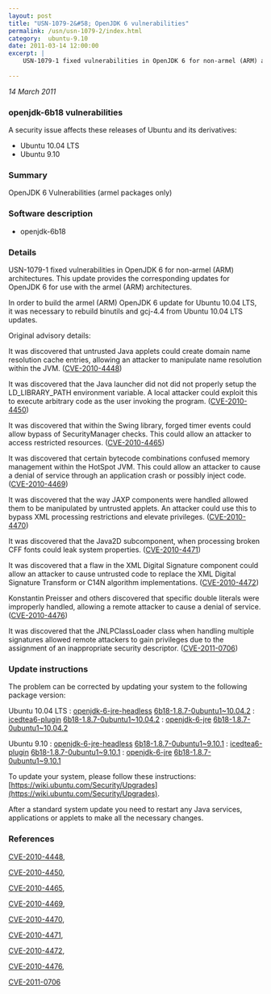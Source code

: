 ```yaml
---
layout: post
title: "USN-1079-2&#58; OpenJDK 6 vulnerabilities"
permalink: /usn/usn-1079-2/index.html
category:  ubuntu-9.10
date: 2011-03-14 12:00:00
excerpt: |
    USN-1079-1 fixed vulnerabilities in OpenJDK 6 for non-armel (ARM) architectures. This update provides the corresponding updates for OpenJDK 6 for use with the armel (ARM) architectures.
    
--- 
```

 
 

*14 March 2011*

### openjdk-6b18 vulnerabilities

A security issue affects these releases of Ubuntu and its derivatives:

* Ubuntu 10.04 LTS
* Ubuntu 9.10

### Summary

OpenJDK 6 Vulnerabilities (armel packages only) 

### Software description

* openjdk-6b18 

### Details

USN-1079-1 fixed vulnerabilities in OpenJDK 6 for non-armel (ARM) architectures. This update provides the corresponding updates for OpenJDK 6 for use with the armel (ARM) architectures.

In order to build the armel (ARM) OpenJDK 6 update for Ubuntu 10.04 LTS, it was necessary to rebuild binutils and gcj-4.4 from Ubuntu 10.04 LTS updates.

Original advisory details:

 It was discovered that untrusted Java applets could create domain name resolution cache entries, allowing an attacker to manipulate name resolution within the JVM. ([CVE-2010-4448](http://people.ubuntu.com/~ubuntu-security/cve/CVE-2010-4448))

 It was discovered that the Java launcher did not did not properly setup the LD_LIBRARY_PATH environment variable. A local attacker could exploit this to execute arbitrary code as the user invoking the program. ([CVE-2010-4450](http://people.ubuntu.com/~ubuntu-security/cve/CVE-2010-4450))

 It was discovered that within the Swing library, forged timer events could allow bypass of SecurityManager checks. This could allow an attacker to access restricted resources. ([CVE-2010-4465](http://people.ubuntu.com/~ubuntu-security/cve/CVE-2010-4465))

 It was discovered that certain bytecode combinations confused memory management within the HotSpot JVM. This could allow an attacker to cause a denial of service through an application crash or possibly inject code. ([CVE-2010-4469](http://people.ubuntu.com/~ubuntu-security/cve/CVE-2010-4469))

 It was discovered that the way JAXP components were handled allowed them to be manipulated by untrusted applets. An attacker could use this to bypass XML processing restrictions and elevate privileges. ([CVE-2010-4470](http://people.ubuntu.com/~ubuntu-security/cve/CVE-2010-4470))

 It was discovered that the Java2D subcomponent, when processing broken CFF fonts could leak system properties. ([CVE-2010-4471](http://people.ubuntu.com/~ubuntu-security/cve/CVE-2010-4471))

 It was discovered that a flaw in the XML Digital Signature component could allow an attacker to cause untrusted code to replace the XML Digital Signature Transform or C14N algorithm implementations. ([CVE-2010-4472](http://people.ubuntu.com/~ubuntu-security/cve/CVE-2010-4472))

 Konstantin Preisser and others discovered that specific double literals were improperly handled, allowing a remote attacker to cause a denial of service. ([CVE-2010-4476](http://people.ubuntu.com/~ubuntu-security/cve/CVE-2010-4476))

 It was discovered that the JNLPClassLoader class when handling multiple signatures allowed remote attackers to gain privileges due to the assignment of an inappropriate security descriptor. ([CVE-2011-0706](http://people.ubuntu.com/~ubuntu-security/cve/CVE-2011-0706)) 

### Update instructions

The problem can be corrected by updating your system to the following package version:

Ubuntu 10.04 LTS
 : [openjdk-6-jre-headless](https://launchpad.net/ubuntu/+source/openjdk-6b18) <span> [6b18-1.8.7-0ubuntu1~10.04.2](https://launchpad.net/ubuntu/+source/openjdk-6b18/6b18-1.8.7-0ubuntu1~10.04.2) </span> 
 : [icedtea6-plugin](https://launchpad.net/ubuntu/+source/openjdk-6b18) <span> [6b18-1.8.7-0ubuntu1~10.04.2](https://launchpad.net/ubuntu/+source/openjdk-6b18/6b18-1.8.7-0ubuntu1~10.04.2) </span> 
 : [openjdk-6-jre](https://launchpad.net/ubuntu/+source/openjdk-6b18) <span> [6b18-1.8.7-0ubuntu1~10.04.2](https://launchpad.net/ubuntu/+source/openjdk-6b18/6b18-1.8.7-0ubuntu1~10.04.2) </span> 

Ubuntu 9.10
 : [openjdk-6-jre-headless](https://launchpad.net/ubuntu/+source/openjdk-6b18) <span> [6b18-1.8.7-0ubuntu1~9.10.1](https://launchpad.net/ubuntu/+source/openjdk-6b18/6b18-1.8.7-0ubuntu1~9.10.1) </span> 
 : [icedtea6-plugin](https://launchpad.net/ubuntu/+source/openjdk-6b18) <span> [6b18-1.8.7-0ubuntu1~9.10.1](https://launchpad.net/ubuntu/+source/openjdk-6b18/6b18-1.8.7-0ubuntu1~9.10.1) </span> 
 : [openjdk-6-jre](https://launchpad.net/ubuntu/+source/openjdk-6b18) <span> [6b18-1.8.7-0ubuntu1~9.10.1](https://launchpad.net/ubuntu/+source/openjdk-6b18/6b18-1.8.7-0ubuntu1~9.10.1) </span> 

To update your system, please follow these instructions: [https://wiki.ubuntu.com/Security/Upgrades](https://wiki.ubuntu.com/Security/Upgrades).

After a standard system update you need to restart any Java services, applications or applets to make all the necessary changes. 

### References

 
 [CVE-2010-4448](http://people.ubuntu.com/~ubuntu-security/cve/CVE-2010-4448), 

 [CVE-2010-4450](http://people.ubuntu.com/~ubuntu-security/cve/CVE-2010-4450), 

 [CVE-2010-4465](http://people.ubuntu.com/~ubuntu-security/cve/CVE-2010-4465), 

 [CVE-2010-4469](http://people.ubuntu.com/~ubuntu-security/cve/CVE-2010-4469), 

 [CVE-2010-4470](http://people.ubuntu.com/~ubuntu-security/cve/CVE-2010-4470), 

 [CVE-2010-4471](http://people.ubuntu.com/~ubuntu-security/cve/CVE-2010-4471), 

 [CVE-2010-4472](http://people.ubuntu.com/~ubuntu-security/cve/CVE-2010-4472), 

 [CVE-2010-4476](http://people.ubuntu.com/~ubuntu-security/cve/CVE-2010-4476), 

 [CVE-2011-0706](http://people.ubuntu.com/~ubuntu-security/cve/CVE-2011-0706)
 

